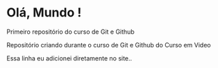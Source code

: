 # Olá, Mundo !
Primeiro repositório do curso de Git e Github

Repositório criando durante o curso de Git e Github do Curso em Video

Essa linha eu adicionei diretamente no site..
